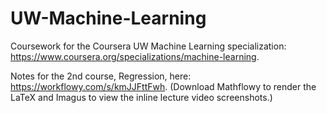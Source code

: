 # UW-Machine-Learning
Coursework for the Coursera UW Machine Learning specialization: https://www.coursera.org/specializations/machine-learning.

Notes for the 2nd course, Regression, here: https://workflowy.com/s/kmJJFttFwh.
(Download Mathflowy to render the LaTeX and Imagus to view the inline lecture video screenshots.)
